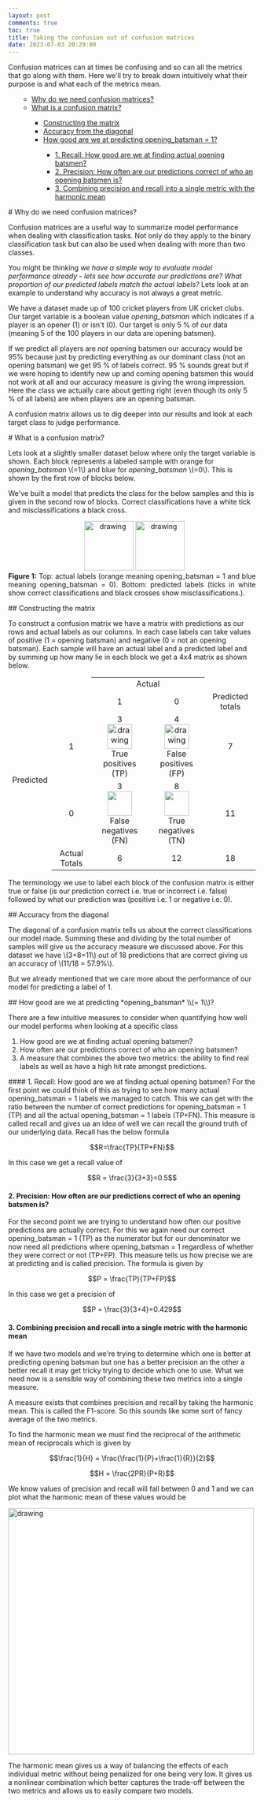 ```yaml
---
layout: post
comments: true
toc: true
title: Taking the confusion out of confusion matrices
date: 2023-07-03 20:29:00
---
```


Confusion matrices can at times be confusing and so can all the metrics that go along with them. Here we'll try to break down intuitively what their purpose is and what each of the metrics mean.

<div class="DivTableOfContentsLink toc">

<ul class="toc__list">
<ul class="toc__sublist">
     <li ><a href="#Why-do-we-need-confusion-matrices?">Why do we need confusion matrices?</a></li>
     <li><a href="#What-is-a-confusion-matrix?">What is a confusion matrix?</a></li>
     <ul class="toc__sublist">
          <li><a href="#Constructing-the-matrix">Constructing the matrix</a></li>
          <li><a href="#Accuracy-from-the-diagonal">Accuracy from the diagonal</a></li>
          <li><a href="#How-good-are-we-at-predicting">How good are we at predicting opening_batsman = 1?</a></li>
          <ul>
               <li><a href="#1-Recall">1. Recall: How good are we at finding actual opening batsmen?</a></li>
               <li><a href="#2-Precision">2. Precision: How often are our predictions correct of who an opening batsmen is?</a></li>
               <li><a href="#3-Combining-precision-and-recall">3. Combining precision and recall into a single metric with the harmonic mean</a></li>      
          </ul>
     </ul>
</ul>
</ul>
</div>

<p id = "Why-do-we-need-confusion-matrices?"></p>
# Why do we need confusion matrices?

Confusion matrices are a useful way to summarize model performance when dealing with classification tasks. Not only do they apply to the binary classification task but can also be used when dealing with more than two classes.

You might be thinking *we have a simple way to evaluate model performance already - lets see how accurate our predictions are? What proportion of our predicted labels match the actual labels?* Lets look at an example to understand why accuracy is not always a great metric.

We have a dataset made up of 100 cricket players from UK cricket clubs. Our target variable is a boolean value *opening_batsman*  which indicates if a player is an opener (1) or isn't (0). Our target is only 5 % of our data (meaning 5 of the 100 players in our data are opening batsmen).

If we predict all players are *not* opening batsmen our accuracy would be 95% because just by predicting everything as our dominant class (not an opening batsman) we get 95 % of labels correct. 95 % sounds great but if we were hoping to identify new up and coming opening batsmen this would not work at all and our accuracy measure is giving the wrong impression. Here the class we actually care about getting right (even though its only 5 % of all labels) are when players are an opening batsman.

A confusion matrix allows us to dig deeper into our results and look at each target class to judge performance.
<p id="What-is-a-confusion-matrix?"></p>
# What is a confusion matrix?

Lets look at a slightly smaller dataset below where only the target variable is shown. Each block represents a labeled sample with orange for *opening_batsman* \\(=1\\) and blue for *opening_batsman* \\(=0\\). This is shown by the first row of blocks below.

We've built a model that predicts the class for the below samples and this is given in the second row of blocks. Correct classifications have a white tick and misclassifications a black cross.

<div style="text-align: center;">
<img src="{{site.baseurl}}/assets/img/samples.png" alt="drawing" style="height: 100px; object-fit: scale-down;padding-bottom:-40px;padding-left:10px;"/>


<img src="{{site.baseurl}}/assets/img/predictions.png" alt="drawing" style="height:100px;object-fit: scale-down;padding-top:-100px;"/>
     <div class="caption" style='text-align:justify;'><b>Figure 1:</b> Top: actual labels (orange meaning opening_batsman = 1 and blue meaning opening_batsman = 0). Bottom: predicted labels (ticks in white show correct classifications and black crosses show misclassifications.).</div>
</div>
<p id="Constructing-the-matrix"></p>
## Constructing the matrix

To construct a confusion matrix we have a matrix with predictions as our rows and actual labels as our columns. In each case labels can take values of positive (1 = opening batsman) and negative (0 = not an opening batsman). Each sample will have an actual label and a predicted label and by summing up how many lie in each block we get a 4x4 matrix as shown below. 



<table style = 'max-width:900px; text-align:center;'>
<tr>
     <td style="border-bottom-style: hidden;border-top-style: hidden;border-left-style: hidden;"></td>
     <td style="border-bottom-style: hidden;border-top-style: hidden;border-left-style: hidden;"></td>
     <td colspan="2"> Actual  </td>
     <td style="border-top-style: hidden;border-right-style: hidden;"></td>
</tr>
<tr>
     <td style="border-top-style: hidden;border-left-style: hidden;"></td>
     <td style="border-top-style: hidden;border-left-style: hidden;">  </td>
     <td> 1 </td>
     <td>0</td>
     <td> Predicted totals</td>

</tr>

<tr>
     <td rowspan='2' style='center'>Predicted</td>
     <td >1</td>
     <td > 3 <br />  <img src="{{site.baseurl}}/assets/img/tp.png" alt="drawing" style="width:50px;border:0"
     /> <br />  True positives <br/>(TP) </td>
     <td> 4 <br /> <img src="{{site.baseurl}}/assets/img/fp.png" alt="drawing" style="width:50px;border:0"/> <br /> False positives (FP)  </td>
     <td> 7</td>
</tr>
<tr>
     <td >0</td>
     <td > 3<br /><img src="{{site.baseurl}}/assets/img/fn.png" alt="" style="width:50px;border:0;"/> <br /> False negatives (FN) </td>
     <td> 8<br /><img src="{{site.baseurl}}/assets/img/tn.png" alt="" style="width:50px;border:0;"/> <br /> True negatives (TN) </td>
     <td> 11</td>
</tr>
<tr>
<td style="border-bottom-style: hidden;border-left-style: hidden;"></td>
     <td >Actual Totals</td>
     <td> 6 </td>
     <td> 12 </td>
     <td >18</td>

</tr>
</table>

The terminology we use to label each block of the confusion matrix is either true or false (is our prediction correct i.e. true or incorrect i.e. false) followed by what our prediction was (positive i.e. 1 or negative i.e. 0). 
<p id = "Accuracy-from-the-diagonal"></p>
## Accuracy from the diagonal

The diagonal of a confusion matrix tells us about the correct classifications our model made. Summing these and dividing by the total number of samples will give us the accuracy measure we discussed above. For this dataset we have \\(3+8=11\\) out of 18 predictions that are correct giving us an accuracy of \\(11/18 = 57.9\%\\).  

But we already mentioned that we care more about the performance of our model for predicting a label of 1.

<p id ="How-good-are-we-at-predicting" ></p>
## How good are we at predicting *opening_batsman* \\(= 1\\)?

There are a few intuitive measures to consider when quantifying how well our model performs when looking at a specific class

1. How good are we at finding actual opening batsmen?
2. How often are our predictions correct of who an opening batsmen?
3. A measure that combines the above two metrics: the ability to find real labels as well as have a high hit rate amongst predictions.

<p id ="1-Recall" ></p>
#### 1. Recall: How good are we at finding actual opening batsmen?
For the first point we could think of this as trying to see how many actual opening_batsman = 1 labels we managed to catch. This we can get with the ratio between the number of correct predictions for opening_batsman = 1  (TP) and all the actual opening_batsman = 1 labels (TP+FN). This measure is called recall and gives ua an idea of well we can recall the ground truth of our underlying data. Recall has the below formula

$$R=\frac{TP}{TP+FN}$$

In this case we get a recall value of 

$$R = \frac{3}{3+3}=0.5$$

<p id ="2-Precision" ></p>

#### 2. Precision: How often are our predictions correct of who an opening batsmen is?

For the second point we are trying to understand how often our positive predictions are actually correct. For this we again need our correct opening_batsman = 1 (TP) as the numerator but for our denominator we now need all predictions where opening_batsman = 1 regardless of whether they were correct or not (TP+FP). This measure tells us how precise we are at predicting and is called precision. The formula is given by

$$P = \frac{TP}{TP+FP}$$

In this case we get a precision of

$$P = \frac{3}{3+4}=0.429$$
<p id ="3-Combining-precision-and-recall" ></p>

#### 3. Combining precision and recall into a single metric with the harmonic mean

If we have two models and we're trying to determine which one is better at predicting opening batsman but one has a better precision an the other a better recall it may get tricky trying to decide which one to use. What we need now is a sensible way of combining these two metrics into a single measure.

A measure exists that combines precision and recall by taking the harmonic mean. This is called the F1-score. So this sounds like some sort of fancy average of the two metrics.

To find the harmonic mean we must find the reciprocal of the arithmetic mean of reciprocals which is given by

$$\frac{1}{H} = \frac{\frac{1}{P}+\frac{1}{R}}{2}$$

$$H = \frac{2PR}{P+R}$$

We know values of precision and recall will fall between 0 and 1 and we can plot what the harmonic mean of these values would be 

<img src="{{site.baseurl}}/assets/img/f1-score.png" alt="drawing" style="width:500px;"/>


The harmonic mean gives us a way of balancing the effects of each individual metric without being penalized for one being very low. It gives us a nonlinear combination which better captures the trade-off between the two metrics and allows us to easily compare two models.